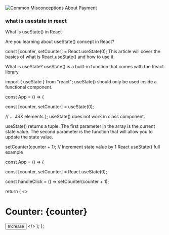 ![Common Misconceptions About Payment](/images/blog/us.png)

### what is usestate in react

What is useState() in React

Are you learning about useState() concept in React?


const [counter, setCounter] = React.useState(0);
This article will cover the basics of what is React.useState() and how to use it.

What is useState?
useState() is a built-in function that comes with the React library.


import { useState } from "react";
useState() should only be used inside a functional component.


const App = () => {

  const [counter, setCounter] = useState(0);

  // ... JSX elements
};
useState() does not work in class component.

useState() returns a tuple. The first parameter in the array is the current state value. The second parameter is the function that will allow you to update the state value.


setCounter(counter + 1); // Increment state value by 1
React useState() full example

const App = () => {

  const [counter, setCounter] = React.useState(0);

  const handleClick = () => setCounter(counter + 1);

  return (
    <>
      <h1>Counter: {counter}</h1>
      <button onClick={handleClick}>Increase</button>
    </>
  );
};